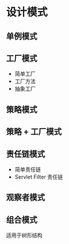 # 设计模式

## 单例模式

## 工厂模式
 - 简单工厂
 - 工厂方法
 - 抽象工厂

## 策略模式

## 策略 + 工厂模式

## 责任链模式

- 简单责任链
- Servlet Filter 责任链

## 观察者模式

## 组合模式
适用于树形结构